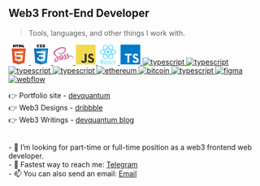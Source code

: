 <h2 align="left">Web3 Front-End Developer</h2>

> Tools, languages, and other things I work with.

<p align="left"> <a href="https://www.w3.org/html/" target="_blank" rel="noreferrer"> <img src="https://raw.githubusercontent.com/devicons/devicon/master/icons/html5/html5-original-wordmark.svg" alt="html5" width="40" height="40"/> </a> <a href="https://www.w3schools.com/css/" target="_blank" rel="noreferrer"> <img src="https://raw.githubusercontent.com/devicons/devicon/master/icons/css3/css3-original-wordmark.svg" alt="css3" width="40" height="40"/> </a> <a href="https://sass-lang.com" target="_blank" rel="noreferrer"> <img src="https://raw.githubusercontent.com/devicons/devicon/master/icons/sass/sass-original.svg" alt="sass" width="40" height="40"/> </a> <a href="https://developer.mozilla.org/en-US/docs/Web/JavaScript" target="_blank" rel="noreferrer"> <img src="https://raw.githubusercontent.com/devicons/devicon/master/icons/javascript/javascript-original.svg" alt="javascript" width="40" height="40"/> </a> <a href="https://reactjs.org/" target="_blank" rel="noreferrer"> <img src="https://raw.githubusercontent.com/devicons/devicon/master/icons/react/react-original-wordmark.svg" alt="react" width="40" height="40"/> </a> <a href="https://www.typescriptlang.org/" target="_blank" rel="noreferrer"> <img src="https://raw.githubusercontent.com/devicons/devicon/master/icons/typescript/typescript-original.svg" alt="typescript" width="40" height="40"/> </a> <a href="https://www.typescriptlang.org/" target="_blank" rel="noreferrer"> <img src="https://raw.githubusercontent.com/samfromaway/samfromaway/master/.github/images/nextjs.png" alt="typescript" width="40" height="40"/> </a> <a href="https://www.typescriptlang.org/" target="_blank" rel="noreferrer"> <img src="https://cdn.worldvectorlogo.com/logos/bootstrap-4.svg" alt="typescript" width="40" height="40"/> </a> <a href="https://www.typescriptlang.org/" target="_blank" rel="noreferrer"> <img src="https://upload.wikimedia.org/wikipedia/commons/thumb/d/d5/Tailwind_CSS_Logo.svg/2048px-Tailwind_CSS_Logo.svg.png" alt="typescript" width="40" height="40"/> </a> <a href="https://www.typescriptlang.org/" target="_blank" rel="noreferrer"> <img src="https://cdn.icon-icons.com/icons2/2107/PNG/512/file_type_solidity_icon_130156.png" alt="typescript" width="40" height="40"/> </a> <a href="https://www.ethereum.com/" target="_blank" rel="noreferrer"> <img src="https://www.vectorlogo.zone/logos/ethereum/ethereum-icon.svg" alt="ethereum" width="40" height="40"/> </a> <a href="https://www.bitcoin.com/" target="_blank" rel="noreferrer"> <img src="https://www.vectorlogo.zone/logos/bitcoin/bitcoin-icon.svg" alt="bitcoin" width="40" height="40"/> </a> <a href="https://www.typescriptlang.org/" target="_blank" rel="noreferrer"> <img src="https://upload.wikimedia.org/wikipedia/commons/thumb/3/3f/Git_icon.svg/1200px-Git_icon.svg.png" alt="typescript" width="40" height="40"/> </a><a href="https://www.figma.com/" target="_blank" rel="noreferrer"> <img src="https://www.vectorlogo.zone/logos/figma/figma-icon.svg" alt="figma" width="40" height="40"/> </a> <a href="https://www.webflow.com/" target="_blank" rel="noreferrer"> <img src="https://www.vectorlogo.zone/logos/webflow/webflow-icon.svg" alt="webflow" width="40" height="40"/> </a> </p>

👉 Portfolio site - <a href="https://devquantum.xyz">devquantum</a></br>
👉 Web3 Designs - <a href="https://dribbble.com/quantum0x">dribbble</a></br>
👉 Web3 Writings - <a href="https://blog.devquantum.xyz/">devquantum blog</a></br>

<br>
- 🤔 I’m looking for part-time or full-time position as a web3 frontend web developer. </br>
- 🚀 Fastest way to reach me: <a href="https://t.me/quantum0x">Telegram</a></br>
- 📫 You can also send an email: <a href="mailto:helloquantum0x@gmail.com">Email</a></br>

<!-- 
<p align="left">
<a href="https://twitter.com/quantum_0x" target="blank"><img align="center" src="https://raw.githubusercontent.com/rahuldkjain/github-profile-readme-generator/master/src/images/icons/Social/twitter.svg" alt="quantum_0x" height="30" width="40" /></a>
<a href="https://hashnode.com/@quantum0x" target="blank"><img align="center" src="https://raw.githubusercontent.com/rahuldkjain/github-profile-readme-generator/master/src/images/icons/Social/hashnode.svg" alt="@quantum0x" height="30" width="40" /></a>
</p> -->

<!--
**quantum-0x/quantum-0x** is a ✨ _special_ ✨ repository because its `README.md` (this file) appears on your GitHub profile.

Here are some ideas to get you started:

- 🔭 I’m currently working on ...
- 🌱 I’m currently learning ...
- 👯 I’m looking to collaborate on ...
- 🤔 I’m looking for help with ...
- 💬 Ask me about ...
- 📫 How to reach me: ...
- 😄 Pronouns: ...
- ⚡ Fun fact: ...
-->
